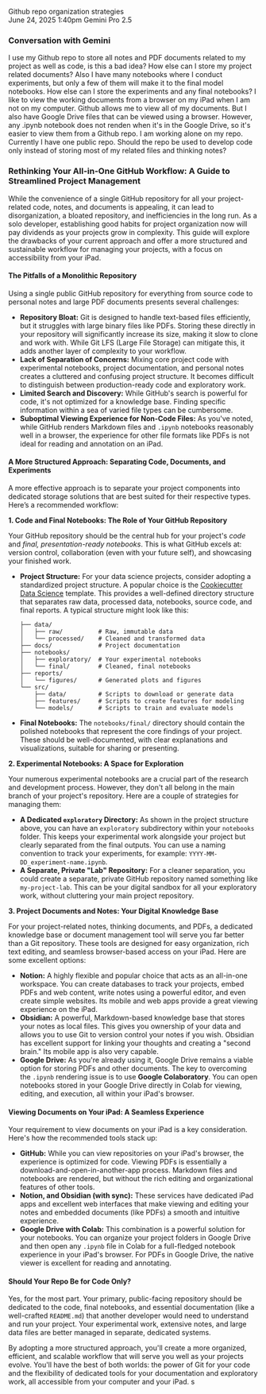 Github repo organization strategies  
June 24, 2025 1:40pm Gemini Pro 2.5 

### Conversation with Gemini
I use my Github repo to store all notes and PDF documents related to my project as well as code, is this a bad idea? How else can I store my project related documents? Also I have many notebooks where I conduct experiments, but only a few of them will make it to the final model notebooks. How else can I store the experiments and any final notebooks? I like to view the working documents from a browser on my iPad when I am not on my computer. Github allows me to view all of my documents. But I also have Google Drive files that can be viewed using a browser. However, any .ipynb notebook does not renden when it's in the Google Drive, so it's easier to view them from a Github repo. I am working alone on my repo. Currently I have one public repo. Should the repo be used to develop code only instead of storing most of my related files and thinking notes?

### Rethinking Your All-in-One GitHub Workflow: A Guide to Streamlined Project Management

While the convenience of a single GitHub repository for all your project-related code, notes, and documents is appealing, it can lead to disorganization, a bloated repository, and inefficiencies in the long run. As a solo developer, establishing good habits for project organization now will pay dividends as your projects grow in complexity. This guide will explore the drawbacks of your current approach and offer a more structured and sustainable workflow for managing your projects, with a focus on accessibility from your iPad.

#### The Pitfalls of a Monolithic Repository

Using a single public GitHub repository for everything from source code to personal notes and large PDF documents presents several challenges:

  * **Repository Bloat:** Git is designed to handle text-based files efficiently, but it struggles with large binary files like PDFs. Storing these directly in your repository will significantly increase its size, making it slow to clone and work with. While Git LFS (Large File Storage) can mitigate this, it adds another layer of complexity to your workflow.
  * **Lack of Separation of Concerns:** Mixing core project code with experimental notebooks, project documentation, and personal notes creates a cluttered and confusing project structure. It becomes difficult to distinguish between production-ready code and exploratory work.
  * **Limited Search and Discovery:** While GitHub's search is powerful for code, it's not optimized for a knowledge base. Finding specific information within a sea of varied file types can be cumbersome.
  * **Suboptimal Viewing Experience for Non-Code Files:** As you've noted, while GitHub renders Markdown files and `.ipynb` notebooks reasonably well in a browser, the experience for other file formats like PDFs is not ideal for reading and annotation on an iPad.

#### A More Structured Approach: Separating Code, Documents, and Experiments

A more effective approach is to separate your project components into dedicated storage solutions that are best suited for their respective types. Here’s a recommended workflow:

**1. Code and Final Notebooks: The Role of Your GitHub Repository**

Your GitHub repository should be the central hub for your project's *code* and *final, presentation-ready notebooks*. This is what GitHub excels at: version control, collaboration (even with your future self), and showcasing your finished work.

  * **Project Structure:** For your data science projects, consider adopting a standardized project structure. A popular choice is the [Cookiecutter Data Science](https://github.com/drivendata/cookiecutter-data-science) template. This provides a well-defined directory structure that separates raw data, processed data, notebooks, source code, and final reports. A typical structure might look like this:

    ```
    ├── data/
    │   ├── raw/          # Raw, immutable data
    │   └── processed/    # Cleaned and transformed data
    ├── docs/             # Project documentation
    ├── notebooks/
    │   ├── exploratory/  # Your experimental notebooks
    │   └── final/        # Cleaned, final notebooks
    ├── reports/
    │   └── figures/      # Generated plots and figures
    └── src/
        ├── data/         # Scripts to download or generate data
        ├── features/     # Scripts to create features for modeling
        └── models/       # Scripts to train and evaluate models
    ```

  * **Final Notebooks:** The `notebooks/final/` directory should contain the polished notebooks that represent the core findings of your project. These should be well-documented, with clear explanations and visualizations, suitable for sharing or presenting.

**2. Experimental Notebooks: A Space for Exploration**

Your numerous experimental notebooks are a crucial part of the research and development process. However, they don't all belong in the main branch of your project's repository. Here are a couple of strategies for managing them:

  * **A Dedicated `exploratory` Directory:** As shown in the project structure above, you can have an `exploratory` subdirectory within your `notebooks` folder. This keeps your experimental work alongside your project but clearly separated from the final outputs. You can use a naming convention to track your experiments, for example: `YYYY-MM-DD_experiment-name.ipynb`.
  * **A Separate, Private "Lab" Repository:** For a cleaner separation, you could create a separate, private GitHub repository named something like `my-project-lab`. This can be your digital sandbox for all your exploratory work, without cluttering your main project repository.

**3. Project Documents and Notes: Your Digital Knowledge Base**

For your project-related notes, thinking documents, and PDFs, a dedicated knowledge base or document management tool will serve you far better than a Git repository. These tools are designed for easy organization, rich text editing, and seamless browser-based access on your iPad. Here are some excellent options:

  * **Notion:** A highly flexible and popular choice that acts as an all-in-one workspace. You can create databases to track your projects, embed PDFs and web content, write notes using a powerful editor, and even create simple websites. Its mobile and web apps provide a great viewing experience on the iPad.
  * **Obsidian:** A powerful, Markdown-based knowledge base that stores your notes as local files. This gives you ownership of your data and allows you to use Git to version control your notes if you wish. Obsidian has excellent support for linking your thoughts and creating a "second brain." Its mobile app is also very capable.
  * **Google Drive:** As you're already using it, Google Drive remains a viable option for storing PDFs and other documents. The key to overcoming the `.ipynb` rendering issue is to use **Google Colaboratory**. You can open notebooks stored in your Google Drive directly in Colab for viewing, editing, and execution, all within your iPad's browser.

#### Viewing Documents on Your iPad: A Seamless Experience

Your requirement to view documents on your iPad is a key consideration. Here's how the recommended tools stack up:

  * **GitHub:** While you can view repositories on your iPad's browser, the experience is optimized for code. Viewing PDFs is essentially a download-and-open-in-another-app process. Markdown files and notebooks are rendered, but without the rich editing and organizational features of other tools.
  * **Notion, and Obsidian (with sync):** These services have dedicated iPad apps and excellent web interfaces that make viewing and editing your notes and embedded documents (like PDFs) a smooth and intuitive experience.
  * **Google Drive with Colab:** This combination is a powerful solution for your notebooks. You can organize your project folders in Google Drive and then open any `.ipynb` file in Colab for a full-fledged notebook experience in your iPad's browser. For PDFs in Google Drive, the native viewer is excellent for reading and annotating.

#### Should Your Repo Be for Code Only?

Yes, for the most part. Your primary, public-facing repository should be dedicated to the code, final notebooks, and essential documentation (like a well-crafted `README.md`) that another developer would need to understand and run your project. Your experimental work, extensive notes, and large data files are better managed in separate, dedicated systems.

By adopting a more structured approach, you'll create a more organized, efficient, and scalable workflow that will serve you well as your projects evolve. You'll have the best of both worlds: the power of Git for your code and the flexibility of dedicated tools for your documentation and exploratory work, all accessible from your computer and your iPad.
s